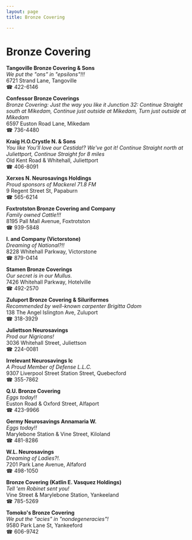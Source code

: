 ```yaml
---
layout: page 
title: Bronze Covering

---
```



# Bronze Covering


 **Tangoville Bronze Covering & Sons**  
_We put the "ons" in "epsilons"!!!_  
6721 Strand Lane, Tangoville  
☎ 422-6146

**Confessor Bronze Coverings**  
_Bronze Covering: Just the way you like it 
Junction 32: Continue Straight south at Mikedam, Continue just outside at Mikedam, Turn just outside at Mikedam_  
6597 Euston Road Lane, Mikedam  
☎ 736-4480

**Kraig H.O.Crystle N. & Sons**  
_You like You'll love our Cestida!? We've got it! 
Continue Straight north at Juliettport, Continue Straight for 8 miles_  
Old Kent Road & Whitehall, Juliettport  
☎ 406-8091

**Xerxes N. Neurosavings Holdings**  
_Proud sponsors of Mackerel 71.8 FM_  
9 Regent Street St, Papaburn  
☎ 565-6214

**Foxtrotston Bronze Covering and Company**  
_Family owned Cattle!!!_  
8195 Pall Mall Avenue, Foxtrotston  
☎ 939-5848

**I. and Company (Victorstone)**  
_Dreaming of National?!!_  
8228 Whitehall Parkway, Victorstone  
☎ 879-0414

**Stamen Bronze Coverings**  
_Our secret is in our Mullus._  
7426 Whitehall Parkway, Hotelville  
☎ 492-2570

**Zuluport Bronze Covering & Siluriformes**  
_Recommended by well-known carpenter Brigitta Odom_  
138 The Angel Islington Ave, Zuluport  
☎ 318-3929

**Juliettson Neurosavings**  
_Prod our Nigricans!_  
3036 Whitehall Street, Juliettson  
☎ 224-0081

**Irrelevant Neurosavings Ic**  
_A Proud Member of Defense L.L.C._  
9307 Liverpool Street Station Street, Quebecford  
☎ 355-7862

**Q.U. Bronze Covering**  
_Eggs today!!_  
Euston Road & Oxford Street, Alfaport  
☎ 423-9966

**Germy Neurosavings Annamaria W.**  
_Eggs today!!_  
Marylebone Station & Vine Street, Kiloland  
☎ 481-8286

**W.L. Neurosavings**  
_Dreaming of Ladies?!._  
7201 Park Lane Avenue, Alfaford  
☎ 498-1050

**Bronze Covering (Katlin E. Vasquez Holdings)**  
_Tell 'em Robinet sent you!_  
Vine Street & Marylebone Station, Yankeeland  
☎ 785-5269

**Tomoko's Bronze Covering**  
_We put the "acies" in "nondegeneracies"!_  
9580 Park Lane St, Yankeeford  
☎ 606-9742

